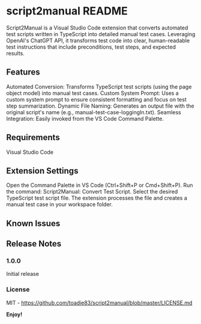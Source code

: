 # script2manual README

Script2Manual is a Visual Studio Code extension that converts automated test scripts written in TypeScript into detailed manual test cases. Leveraging OpenAI's ChatGPT API, it transforms test code into clear, human-readable test instructions that include preconditions, test steps, and expected results.

## Features

Automated Conversion: Transforms TypeScript test scripts (using the page object model) into manual test cases.
Custom System Prompt: Uses a custom system prompt to ensure consistent formatting and focus on test step summarization.
Dynamic File Naming: Generates an output file with the original script's name (e.g., manual-test-case-loggingIn.txt).
Seamless Integration: Easily invoked from the VS Code Command Palette.

## Requirements

Visual Studio Code

## Extension Settings

Open the Command Palette in VS Code (Ctrl+Shift+P or Cmd+Shift+P).
Run the command: Script2Manual: Convert Test Script.
Select the desired TypeScript test script file.
The extension processes the file and creates a manual test case in your workspace folder.

## Known Issues

## Release Notes

### 1.0.0

Initial release

### License

MIT - https://github.com/toadie83/script2manual/blob/master/LICENSE.md

**Enjoy!**
